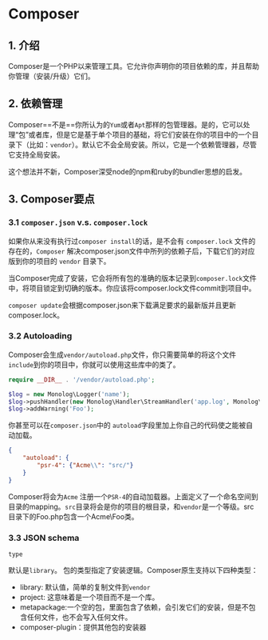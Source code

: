 # Composer

## 1. 介绍

Composer是一个PHP以来管理工具。它允许你声明你的项目依赖的库，并且帮助你管理（安装/升级）它们。

## 2. 依赖管理

Composer==不是==你所认为的`Yum`或者`Apt`那样的包管理器。是的，它可以处理“包”或者库，但是它是基于单个项目的基础，将它们安装在你的项目中的一个目录下（比如：`vendor`）。默认它不会全局安装。所以，它是一个依赖管理器，尽管它支持全局安装。



这个想法并不新，Composer深受node的npm和ruby的bundler思想的启发。



## 3. Composer要点

### 3.1 `composer.json` v.s. `composer.lock`

如果你从来没有执行过`composer install`的话，是不会有 `composer.lock` 文件的存在的，`Composer` 解决composer.json文件中所列的依赖子后，下载它们的对应版到你的项目的 `vendor` 目录下。

当Composer完成了安装，它会将所有包的准确的版本记录到`composer.lock`文件中，将项目锁定到切确的版本。你应该将composer.lock文件commit到项目中。

`composer update`会根据composer.json来下载满足要求的最新版并且更新composer.lock。



### 3.2 Autoloading

Composer会生成`vendor/autoload.php`文件，你只需要简单的将这个文件`include`到你的项目中，你就可以使用这些库中的类了。

```php
require __DIR__ . '/vendor/autoload.php';

$log = new Monolog\Logger('name');
$log->pushHandler(new Monolog\Handler\StreamHandler('app.log', Monolog\Logger::WARNING));
$log->addWarning('Foo');
```

你甚至可以在`composer.json`中的 `autoload`字段里加上你自己的代码使之能被自动加载。

```json
{
    "autoload": {
        "psr-4": {"Acme\\": "src/"}
    }
}
```

Composer将会为`Acme`  注册一个`PSR-4`的自动加载器。上面定义了一个命名空间到目录的mapping。`src`目录将会是你的项目的根目录，和`vendor`是一个等级。src目录下的Foo.php包含一个Acme\Foo类。



### 3.3 JSON schema

`type`

默认是`library`。 包的类型指定了安装逻辑。Composer原生支持以下四种类型：

- library: 默认值，简单的复制文件到`vendor`
- project: 这意味着是一个项目而不是一个库。
- metapackage:一个空的包，里面包含了依赖，会引发它们的安装，但是不包含任何文件，也不会写入任何文件。
- composer-plugin：提供其他包的安装器



